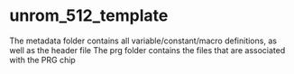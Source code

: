 # unrom_512_template

The metadata folder contains all variable/constant/macro definitions, as well as the header file
The prg folder contains the files that are associated with the PRG chip
